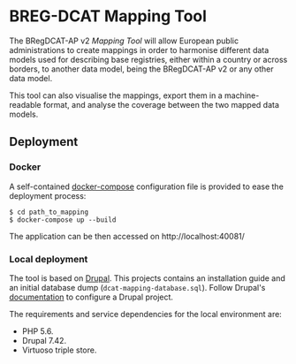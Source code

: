 # BREG-DCAT Mapping Tool

The BRegDCAT-AP v2 _Mapping Tool_ will allow European public administrations to create mappings in order to harmonise different data models used for describing base registries, either within a country or across borders, to another data model, being the BRegDCAT-AP v2 or any other data model. 

This tool can also visualise the mappings, export them in a machine-readable format, and analyse the coverage between the two mapped data models.

## Deployment

### Docker

A self-contained [docker-compose](https://docs.docker.com/compose/install/) configuration file is provided to ease the deployment process:

    $ cd path_to_mapping
    $ docker-compose up --build

The application can be then accessed on http://localhost:40081/

### Local deployment 

The tool is based on [Drupal](https://www.drupal.com). This projects contains an installation guide and an initial database dump (`dcat-mapping-database.sql`). Follow Drupal's [documentation](http://drupal.org/documentation) to configure a Drupal project.

The requirements and service dependencies for the local environment are:

* PHP 5.6.
* Drupal 7.42.
* Virtuoso triple store.